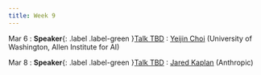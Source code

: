 ```yaml
---
title: Week 9
---
```


Mar 6
: **Speaker**{: .label .label-green }[Talk TBD](#)
  : [Yeijin Choi](https://homes.cs.washington.edu/~yejin/) (University of Washington, Allen Institute for AI)

Mar 8
: **Speaker**{: .label .label-green }[Talk TBD](#)
  : [Jared Kaplan](https://www.linkedin.com/in/jared-kaplan-645843213/) (Anthropic)